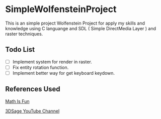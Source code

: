 # SimpleWolfensteinProject

This is an simple project Wolfenstein Project for apply my skills and knowledge
using C languange and SDL ( Simple DirectMedia Layer ) and raster techniques.

## Todo List

- [ ] Implement system for render in raster.
- [ ] Fix entity rotation function.
- [ ] Implement better way for get keyboard keydown.

## References Used

<a href="https://www.mathsisfun.com/">Math Is Fun</a>

<a href="https://www.youtube.com/@3DSage/videos">3DSage YouTube Channel</a>